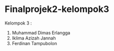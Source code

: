 # Finalprojek2-kelompok3
Kelompok 3 :

1. Muhammad Dimas Erlangga
2. Iklima Azizah Jannah
3. Ferdinan Tampubolon


